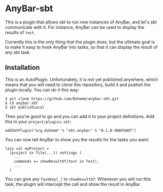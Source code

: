 # AnyBar-sbt

This is a plugin that allows sbt to run new instances of AnyBar, and let's sbt communicate with it. For instance, AnyBar can be used to display the results of `test`.

Currently this is the only thing that the plugin does, but the ultimate goal is to make it easy to hook AnyBar into tasks, so that it can display the result of any sbt task.

## Installation

This is an AutoPlugin. Unfortunately, it is not yet published anywhere, which means that you will need to clone this repository, build it and publish the plugin locally. You can do it this way:

```
$ git clone https://github.com/Duhemm/anybar-sbt.git
$ cd anybar-sbt
$ sbt publishLocal
```

Then you're good to go and you can add it to your project definitions. Add this in your `project/plugins.sbt`:

```
addSbtPlugin("org.duhemm" % "sbt-anybar" % "0.1.0-SNAPSHOT")
```

You can now tell AnyBar to show you the results for the tasks you want:

```
lazy val myProject =
  (project in file(...)) settings (
    ...
    commands += showResultOf(test in Test),
    ...
  )
```

You can give any `TaskKey[_]` to `showResultOf`: Whenever you will run this task, the plugin will intercept the call and show the result in AnyBar.
